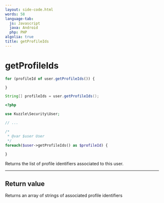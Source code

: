 ```yaml
---
layout: side-code.html
words: 58
language-tab:
  js: Javascript
  java: Android
  php: PHP
algolia: true
title: getProfileIds
---
```


# getProfileIds

```js
for (profileId of user.getProfileIds()) {

}
```

```java
String[] profileIds = user.getProfileIds();
```

```php
<?php

use Kuzzle\Security\User;

// ...

/*
 * @var $user User
 */
foreach($user->getProfileIds() as $profileId) {
  
}
```

Returns the list of profile identifiers associated to this user.

---

## Return value

Returns an array of strings of associated profile identifiers
